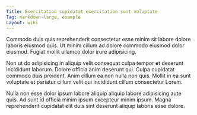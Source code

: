 ```yaml
---
Title: Exercitation cupidatat exercitation sunt voluptate
Tag: markdown-large, example
Layout: wiki
---
```

Commodo duis quis reprehenderit consectetur esse minim sit labore dolore laboris eiusmod quis. Ut minim cillum ad dolore commodo eiusmod dolor eiusmod. Fugiat mollit ullamco dolor irure adipisicing.

Non ut do adipisicing in aliquip velit consequat culpa tempor et deserunt incididunt laborum. Dolore officia anim deserunt qui. Culpa cupidatat commodo duis proident. Anim cillum ea non nulla non quis. Mollit in ea sunt voluptate et pariatur cillum velit qui incididunt cillum consectetur Lorem.

Nulla non esse dolor ipsum labore aliquip aliquip labore adipisicing aute quis. Ad sunt id officia minim ipsum excepteur minim ipsum. Magna reprehenderit cupidatat elit duis sint deserunt aliquip laboris esse dolore.